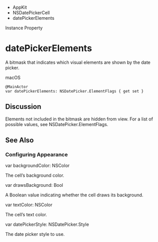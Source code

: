 

- AppKit
- NSDatePickerCell
-  datePickerElements 

Instance Property

# datePickerElements

A bitmask that indicates which visual elements are shown by the date picker.

macOS

``` source
@MainActor
var datePickerElements: NSDatePicker.ElementFlags { get set }
```

## Discussion

Elements not included in the bitmask are hidden from view. For a list of possible values, see NSDatePicker.ElementFlags.

## See Also

### Configuring Appearance

var backgroundColor: NSColor

The cell’s background color.

var drawsBackground: Bool

A Boolean value indicating whether the cell draws its background.

var textColor: NSColor

The cell’s text color.

var datePickerStyle: NSDatePicker.Style

The date picker style to use.

